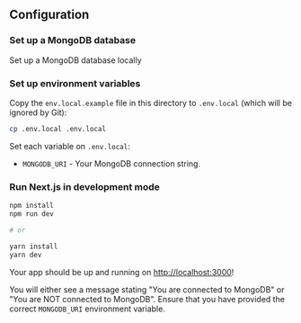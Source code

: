 
## Configuration

### Set up a MongoDB database

Set up a MongoDB database locally 

### Set up environment variables

Copy the `env.local.example` file in this directory to `.env.local` (which will be ignored by Git):

```bash
cp .env.local .env.local
```

Set each variable on `.env.local`:

- `MONGODB_URI` - Your MongoDB connection string.

### Run Next.js in development mode

```bash
npm install
npm run dev

# or

yarn install
yarn dev
```

Your app should be up and running on [http://localhost:3000](http://localhost:3000)! 

You will either see a message stating "You are connected to MongoDB" or "You are NOT connected to MongoDB". Ensure that you have provided the correct `MONGODB_URI` environment variable.